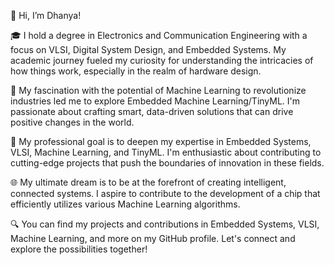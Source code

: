 👋 Hi, I’m Dhanya!

🎓 I hold a degree in Electronics and Communication Engineering with a focus on VLSI, Digital System Design, and Embedded Systems. My academic journey fueled my curiosity for understanding the intricacies of how things work, especially in the realm of hardware design.

🤖 My fascination with the potential of Machine Learning to revolutionize industries led me to explore Embedded Machine Learning/TinyML. I'm passionate about crafting smart, data-driven solutions that can drive positive changes in the world.

🌟 My professional goal is to deepen my expertise in Embedded Systems, VLSI, Machine Learning, and TinyML. I'm enthusiastic about contributing to cutting-edge projects that push the boundaries of innovation in these fields.

🌐 My ultimate dream is to be at the forefront of creating intelligent, connected systems. I aspire to contribute to the development of a chip that efficiently utilizes various Machine Learning algorithms.

🔍 You can find my projects and contributions in Embedded Systems, VLSI, Machine Learning, and more on my GitHub profile. Let's connect and explore the possibilities together!

<!---
Dhanya0181/Dhanya0181 is a ✨ special ✨ repository because its `README.md` (this file) appears on your GitHub profile.
You can click the Preview link to take a look at your changes.
--->
